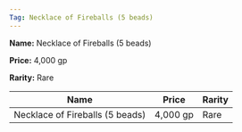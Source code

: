 ```yaml
---
Tag: Necklace of Fireballs (5 beads)
---
```


**Name:** Necklace of Fireballs (5 beads)

**Price:** 4,000 gp

**Rarity:** Rare

| Name     | Price     | Rarity     |
| -------- | --------- | ---------- |
| Necklace of Fireballs (5 beads) | 4,000 gp | Rare |
